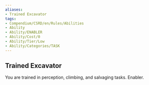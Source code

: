 ```yaml
---
aliases:
- Trained Excavator
tags:
- Compendium/CSRD/en/Rules/Abilities
- Ability
- Ability/ENABLER
- Ability/Cost/0
- Ability/Tier/Low
- Ability/Categories/TASK
---
```


  
## Trained Excavator  
You are trained in perception, climbing, and salvaging tasks. Enabler. 